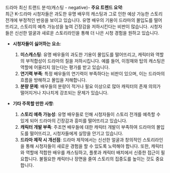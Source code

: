 드라마 최신 트랜드 분석(캐스팅 - negative)- **주요 트렌드 요약**:  
  최근 K-드라마 시청자들은 과도한 유명 배우의 캐스팅과 그로 인한 예상 가능한 스토리 전개에 부정적인 반응을 보이고 있습니다. 유명 배우의 기용이 드라마의 몰입도를 떨어뜨리고, 스토리의 예측 가능성을 높여 긴장감을 저하시킨다는 비판이 많습니다. 시청자들은 신선한 얼굴과 새로운 스토리라인을 통해 더 나은 시청 경험을 원하고 있습니다.

- **시청자들이 싫어하는 요소**:  
  1. **미스캐스팅**: 유명 배우들의 과도한 기용이 몰입도를 떨어뜨리고, 캐릭터와 역할의 부적합성이 드라마의 질을 저하시킵니다. 예를 들어, 이정재와 탑의 캐스팅은 역할에 어울리지 않는다는 평가를 받고 있습니다.
  2. **연기력 부족**: 특정 배우들의 연기력이 부족하다는 비판이 있으며, 이는 드라마의 흐름을 방해하고 몰입을 저해합니다.
  3. **분량 문제**: 배우들의 분량이 적거나 필요 이상으로 많아 캐릭터의 존재 의의가 떨어지거나 지나치게 강조되는 문제가 있습니다.

- **기타 주목할 만한 사항**:  
  1. **스토리 예측 가능성**: 유명 배우들로 인해 시청자들이 스토리 전개를 예측할 수 있게 되어 드라마의 긴장감과 흥미를 떨어뜨리고 있습니다.
  2. **캐릭터 개발 부족**: 주조연 배우들에 대한 캐릭터 개발이 부족하여 드라마의 몰입도를 떨어뜨리고, 시청자들에게 실망을 안기고 있습니다.
  3. **드라마 제작 시 개선점**: 드라마 제작에서는 신선한 얼굴과 창의적인 스토리라인을 통해 시청자들이 새로운 경험을 할 수 있도록 노력해야 합니다. 또한, 캐릭터와 역할에 적합한 배우를 캐스팅하고, 플롯과 캐릭터 배치에서 신중한 접근이 필요합니다. 불필요한 캐릭터나 장면을 줄여 스토리의 집중도를 높이는 것도 중요합니다.